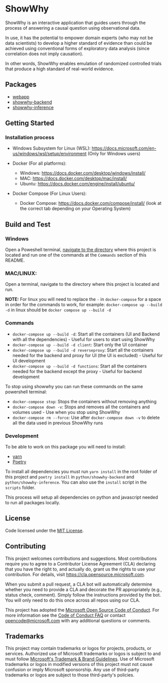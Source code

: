 # ShowWhy

ShowWhy is an interactive application that guides users through the process of answering a causal question using observational data.

In use, it has the potential to empower domain experts (who may not be data scientists) to develop a higher standard of evidence than could be achieved using conventional forms of exploratory data analysis (since correlation does not imply causation).

In other words, ShowWhy enables emulation of randomized controlled trials that produce a high standard of real-world evidence.

## Packages

- [webapp](packages/webapp)
- [showwhy-backend](python/showwhy-backend)
- [showwhy-inference](python/showwhy-inference)

## Getting Started

### Installation process

- Windows Subsystem for Linux (WSL): https://docs.microsoft.com/en-us/windows/wsl/setup/environment (Only for Windows users)

- Docker (For all platforms):

  - Windows: https://docs.docker.com/desktop/windows/install/
  - MAC: https://docs.docker.com/desktop/mac/install/
  - Ubuntu: https://docs.docker.com/engine/install/ubuntu/

- Docker Compose (For Linux Users):
  - Docker Compose: https://docs.docker.com/compose/install/ (look at the correct tab depending on your Operating System)

## Build and Test

### Windows

Open a Poweshell terminal, [navigate to the directory](https://docs.microsoft.com/en-us/powershell/scripting/samples/managing-current-location?view=powershell-7.2) where this project is located and run one of the commands at the `Commands` section of this README.

### MAC/LINUX:

Open a terminal, navigate to the directory where this project is located and run.

**NOTE:** For linux you will need to replace the `-` in `docker-compose` for a space in order for the commands to work, for example: `docker-compose up --build -d` in linux should be `docker compose up --build -d`

### Commands

- `docker-compose up --build -d`: Start all the containers (UI and Backend with all the dependencies) - Useful for users to start using ShowWhy
- `docker-compose up --build -d client`: Start only the UI container
- `docker-compose up --build -d reverseproxy`: Start all the containers needed for the backend and proxy for UI (the UI is excluded) - Useful for UI development
- `docker-compose up --build -d functions`: Start all the containers needed for the backend except the proxy - Useful for backend development

To stop using showwhy you can run these commands on the same powershell terminal:

- `docker-compose stop`: Stops the containers without removing anything
- `docker-compose down -v`: Stops and removes all the containers and volumes used - Use when you stop using ShowWhy
- `docker-compose rm --force`: Use after `docker-compose down -v` to delete all the data used in previous ShowWhy runs

### Development

To be able to work on this package you will need to install:

- [yarn](https://yarnpkg.com/)
- [Poetry](https://python-poetry.org/)

To install all dependencies you must run `yarn install` in the root folder of this project and `poetry install` in `python/showwhy-backend` and `python/showwhy-inference`. You can also use the `install` script in the `scripts` folder.

This process will setup all dependencies on python and javascript needed to run all packages locally.

## License

Code licensed under the [MIT License](LICENSE).

## Contributing

This project welcomes contributions and suggestions. Most contributions require you to agree to a
Contributor License Agreement (CLA) declaring that you have the right to, and actually do, grant us
the rights to use your contribution. For details, visit https://cla.opensource.microsoft.com.

When you submit a pull request, a CLA bot will automatically determine whether you need to provide
a CLA and decorate the PR appropriately (e.g., status check, comment). Simply follow the instructions
provided by the bot. You will only need to do this once across all repos using our CLA.

This project has adopted the [Microsoft Open Source Code of Conduct](https://opensource.microsoft.com/codeofconduct/).
For more information see the [Code of Conduct FAQ](https://opensource.microsoft.com/codeofconduct/faq/) or
contact [opencode@microsoft.com](mailto:opencode@microsoft.com) with any additional questions or comments.

## Trademarks

This project may contain trademarks or logos for projects, products, or services. Authorized use of Microsoft
trademarks or logos is subject to and must follow
[Microsoft's Trademark & Brand Guidelines](https://www.microsoft.com/en-us/legal/intellectualproperty/trademarks/usage/general).
Use of Microsoft trademarks or logos in modified versions of this project must not cause confusion or imply Microsoft sponsorship.
Any use of third-party trademarks or logos are subject to those third-party's policies.
